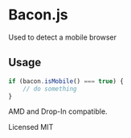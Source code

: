 # Bacon.js
Used to detect a mobile browser

## Usage
```javascript
if (bacon.isMobile() === true) {
    // do something
}
```

AMD and Drop-In compatible.

Licensed MIT